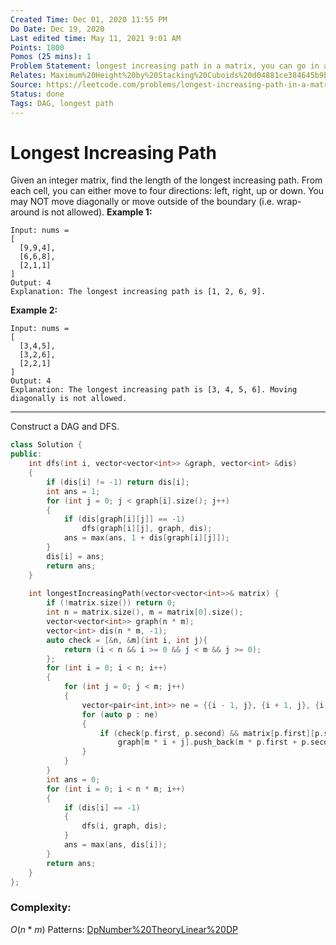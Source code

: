 ```yaml
---
Created Time: Dec 01, 2020 11:55 PM
Do Date: Dec 19, 2020
Last edited time: May 11, 2021 9:01 AM
Points: 1800
Pomos (25 mins): 1
Problem Statement: longest increasing path in a matrix, you can go in all four directions
Relates: Maximum%20Height%20by%20Stacking%20Cuboids%20d04881ce384645b9ba6b0232f94d8575.md
Source: https://leetcode.com/problems/longest-increasing-path-in-a-matrix/
Status: done
Tags: DAG, longest path
---
```


# Longest Increasing Path

Given an integer matrix, find the length of the longest increasing path.
From each cell, you can either move to four directions: left, right, up or down. You may NOT move diagonally or move outside of the boundary (i.e. wrap-around is not allowed).
**Example 1:**
```
Input: nums = 
[
  [9,9,4],
  [6,6,8],
  [2,1,1]
] 
Output: 4 
Explanation: The longest increasing path is [1, 2, 6, 9].
```
**Example 2:**
```
Input: nums = 
[
  [3,4,5],
  [3,2,6],
  [2,2,1]
] 
Output: 4 
Explanation: The longest increasing path is [3, 4, 5, 6]. Moving diagonally is not allowed.
```
---
Construct a DAG and DFS.
```cpp
class Solution {
public:
    int dfs(int i, vector<vector<int>> &graph, vector<int> &dis)
    {
        if (dis[i] != -1) return dis[i];
        int ans = 1; 
        for (int j = 0; j < graph[i].size(); j++)
        {
            if (dis[graph[i][j]] == -1)
                dfs(graph[i][j], graph, dis);
            ans = max(ans, 1 + dis[graph[i][j]]);
        }
        dis[i] = ans;
        return ans;
    }
    
    int longestIncreasingPath(vector<vector<int>>& matrix) {
        if (!matrix.size()) return 0;
        int n = matrix.size(), m = matrix[0].size();
        vector<vector<int>> graph(n * m);
        vector<int> dis(n * m, -1);
        auto check = [&n, &m](int i, int j){
            return (i < n && i >= 0 && j < m && j >= 0);
        };
        for (int i = 0; i < n; i++)
        {
            for (int j = 0; j < m; j++)
            {
                vector<pair<int,int>> ne = {{i - 1, j}, {i + 1, j}, {i, j - 1}, {i, j + 1}};
                for (auto p : ne)
                {
                    if (check(p.first, p.second) && matrix[p.first][p.second] > matrix[i][j])
                        graph[m * i + j].push_back(m * p.first + p.second);
                }
            }
        }
        int ans = 0; 
        for (int i = 0; i < n * m; i++)
        {
            if (dis[i] == -1)
            {
                dfs(i, graph, dis);
            }
            ans = max(ans, dis[i]);
        }
        return ans;
    }
};
```
### Complexity:
$O(n * m)$
Patterns: [Dp](Dp.md)[Number%20Theory](Number%20Theory.md)[Linear%20DP](Linear%20DP.md)